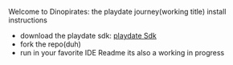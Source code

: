 Welcome to Dinopirates: the playdate journey(working title)
install instructions
- download the playdate sdk: [playdate Sdk](https://play.date/dev/)
- fork the repo(duh)
- run in your favorite IDE
Readme its also a working in progress

